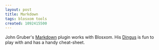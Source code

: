 ```yaml
---
layout: post
title: Markdown
tags: blosxom tools
created: 1092415500
---
```

 John Gruber's [Markdown](http://daringfireball.net/projects/markdown/) plugin works with Blosxom.  His [Dingus](http://daringfireball.net/projects/markdown/dingus) is fun to play with and has a handy cheat-sheet.
